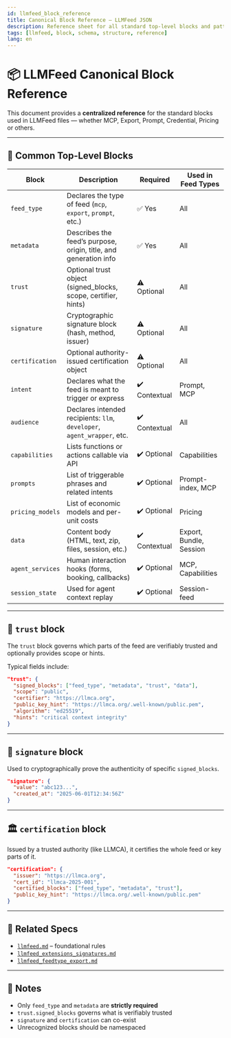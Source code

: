 ```yaml
---
id: llmfeed_block_reference
title: Canonical Block Reference — LLMFeed JSON
description: Reference sheet for all standard top-level blocks and patterns used in `.llmfeed.json` feeds.
tags: [llmfeed, block, schema, structure, reference]
lang: en
---
```


# 📦 LLMFeed Canonical Block Reference

This document provides a **centralized reference** for the standard blocks used in LLMFeed files — whether MCP, Export, Prompt, Credential, Pricing or others.

---

## 🧱 Common Top-Level Blocks

| Block            | Description                                                             | Required      | Used in Feed Types      |
| ---------------- | ----------------------------------------------------------------------- | ------------- | ----------------------- |
| `feed_type`      | Declares the type of feed (`mcp`, `export`, `prompt`, etc.)             | ✅ Yes         | All                     |
| `metadata`       | Describes the feed’s purpose, origin, title, and generation info        | ✅ Yes         | All                     |
| `trust`          | Optional trust object (signed_blocks, scope, certifier, hints)          | ⚠️ Optional   | All                     |
| `signature`      | Cryptographic signature block (hash, method, issuer)                    | ⚠️ Optional   | All                     |
| `certification`  | Optional authority-issued certification object                          | ⚠️ Optional   | All                     |
| `intent`         | Declares what the feed is meant to trigger or express                   | ✔️ Contextual | Prompt, MCP             |
| `audience`       | Declares intended recipients: `llm`, `developer`, `agent_wrapper`, etc. | ✔️ Contextual | All                     |
| `capabilities`   | Lists functions or actions callable via API                             | ✔️ Optional   | Capabilities            |
| `prompts`        | List of triggerable phrases and related intents                         | ✔️ Optional   | Prompt-index, MCP       |
| `pricing_models` | List of economic models and per-unit costs                              | ✔️ Optional   | Pricing                 |
| `data`           | Content body (HTML, text, zip, files, session, etc.)                    | ✔️ Contextual | Export, Bundle, Session |
| `agent_services` | Human interaction hooks (forms, booking, callbacks)                     | ✔️ Optional   | MCP, Capabilities       |
| `session_state`  | Used for agent context replay                                           | ✔️ Optional   | Session-feed            |

---

## 🔐 `trust` block

The `trust` block governs which parts of the feed are verifiably trusted and optionally provides scope or hints.

Typical fields include:

```json
"trust": {
  "signed_blocks": ["feed_type", "metadata", "trust", "data"],
  "scope": "public",
  "certifier": "https://llmca.org",
  "public_key_hint": "https://llmca.org/.well-known/public.pem",
  "algorithm": "ed25519",
  "hints": "critical context integrity"
}
```

---

## 🔏 `signature` block

Used to cryptographically prove the authenticity of specific `signed_blocks`.

```json
"signature": {
  "value": "abc123...",
  "created_at": "2025-06-01T12:34:56Z"
}
```

---

## 🏛️ `certification` block

Issued by a trusted authority (like LLMCA), it certifies the whole feed or key parts of it.

```json
"certification": {
  "issuer": "https://llmca.org",
  "cert_id": "llmca-2025-001",
  "certified_blocks": ["feed_type", "metadata", "trust"],
  "public_key_hint": "https://llmca.org/.well-known/public.pem"
}
```

---

## 📌 Related Specs

- [`llmfeed.md`](./llmfeed.md) – foundational rules
- [`llmfeed_extensions_signatures.md`](../03_llmfeed_extensions/llmfeed_extensions_signatures.md)
- [`llmfeed_feedtype_export.md`](../02_llmfeed_feedtype/llmfeed_feedtype_export.md)

---

## 📌 Notes

- Only `feed_type` and `metadata` are **strictly required**
- `trust.signed_blocks` governs what is verifiably trusted
- `signature` and `certification` can co-exist
- Unrecognized blocks should be namespaced